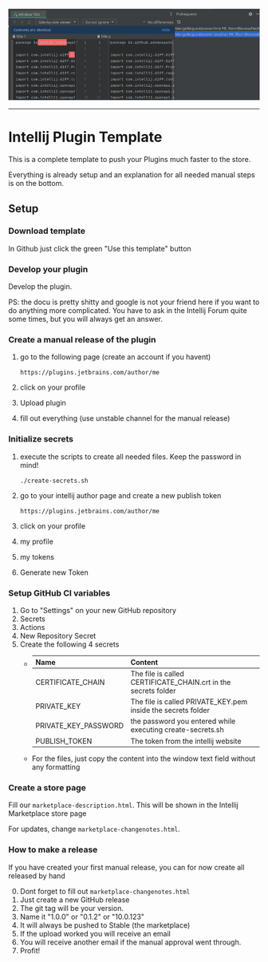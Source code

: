 ![current look](image.png)


---------------------------------

# Intellij Plugin Template

This is a complete template to push your Plugins much faster to the store.

Everything is already setup and an explanation for all needed manual steps is on the bottom.

## Setup

### Download template

In Github just click the green "Use this template" button

### Develop your plugin

Develop the plugin.

PS: the docu is pretty shitty and google is not your
friend here if you want to do anything more complicated. 
You have to ask in the Intellij Forum quite some times, but you 
will always get an answer.

### Create a manual release of the plugin

1. go to the following page (create an account if you havent)

       https://plugins.jetbrains.com/author/me

2. click on your profile
3. Upload plugin
4. fill out everything (use unstable channel for the manual release)

### Initialize secrets

1. execute the scripts to create all needed files. Keep the password in mind!

       ./create-secrets.sh

2. go to your intellij author page and create a new publish token

       https://plugins.jetbrains.com/author/me

3. click on your profile
4. my profile
5. my tokens
6. Generate new Token

### Setup GitHub CI variables

1. Go to "Settings" on your new GitHub repository
2. Secrets
3. Actions
4. New Repository Secret
5. Create the following 4 secrets
    * | Name                 | Content                                                     |
      |----------------------|--------------------------------------------------------------|
      | CERTIFICATE_CHAIN    | The file is called CERTIFICATE_CHAIN.crt in the secrets folder |
      | PRIVATE_KEY          | The file is called PRIVATE_KEY.pem inside the secrets folder |
      | PRIVATE_KEY_PASSWORD | the password you entered while executing create-secrets.sh  |
      | PUBLISH_TOKEN        | The token from the intellij website                         |
    * For the files, just copy the content into the window text field without any formatting

### Create a store page

Fill our `marketplace-description.html`. This will be shown in the Intellij Marketplace store page

For updates, change `marketplace-changenotes.html`.

### How to make a release

If you have created your first manual release, you can for now create all released by hand

0. Dont forget to fill out `marketplace-changenotes.html`
1. Just create a new GitHub release
2. The git tag will be your version. 
3. Name it "1.0.0" or "0.1.2" or "10.0.123"
4. It will always be pushed to Stable (the marketplace)
5. If the upload worked you will receive an email
6. You will receive another email if the manual approval went through.
7. Profit!



